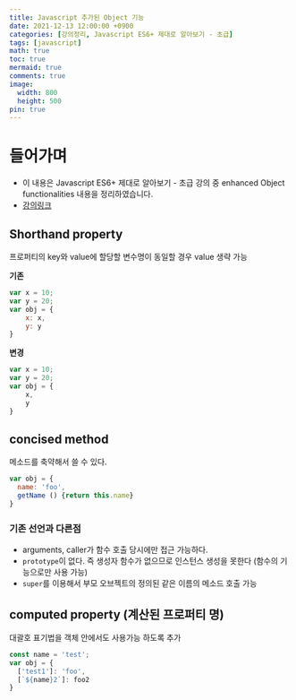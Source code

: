 ```yaml
---
title: Javascript 추가된 Object 기능
date: 2021-12-13 12:00:00 +0900
categories: [강의정리, Javascript ES6+ 제대로 알아보기 - 초급]
tags: [javascript]
math: true
toc: true
mermaid: true
comments: true
image:
  width: 800
  height: 500
pin: true
---
```


# 들어가며
- 이 내용은 Javascript ES6+ 제대로 알아보기 - 초급 강의 중 enhanced Object functionalities 내용을 정리하였습니다.
- [강의링크](https://www.inflearn.com/course/ecmascript-6-flow/dashboard)


## Shorthand property
프로퍼티의 key와 value에 할당할 변수명이 동일할 경우 value 생략 가능

**기존**

```js
var x = 10;
var y = 20;
var obj = {
    x: x,
    y: y
}
```

**변경**

```js
var x = 10;
var y = 20;
var obj = {
    x,
    y
}
```

## concised method
메소드를 축약해서 쓸 수 있다.

```js
var obj = {
  name: 'foo',
  getName () {return this.name}
}
```

### 기존 선언과 다른점
- arguments, caller가 함수 호출 당시에만 접근 가능하다.
- `prototype`이 없다. 즉 생성자 함수가 없으므로 인스턴스 생성을 못한다 (함수의 기능으로만 사용 가능)
- `super`를 이용해서 부모 오브젝트의 정의된 같은 이름의 메소드 호출 가능

## computed property (계산된 프로퍼티 명)
대괄호 표기법을 객체 안에서도 사용가능 하도록 추가

```js
const name = 'test';
var obj = {
  ['test1']: 'foo',
  [`${name}2`]: foo2
}
```